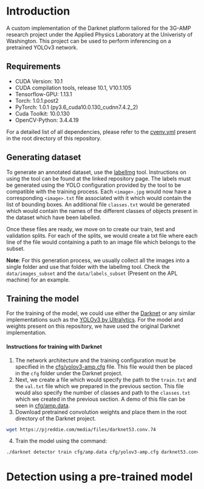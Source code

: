 # Introduction
A custom implementation of the Darknet platform tailored for the 3G-AMP research project under the Applied Physics Laboratory at the Univeristy of Washington. This project can be used to perform inferencing on a pretrained YOLOv3 network.

## Requirements
- CUDA Version: 10.1
- CUDA compilation tools, release 10.1, V10.1.105
- Tensorflow-GPU: 1.13.1
- Torch: 1.0.1.post2
- PyTorch: 1.0.1 (py3.6_cuda10.0.130_cudnn7.4.2_2)
- Cuda Toolkit: 10.0.130
- OpenCV-Python: 3.4.4.19

For a detailed list of all dependencies, please refer to the [cvenv.yml](cvenv.yml) present in the root directory of this repository.

## Generating dataset
To generate an annotated dataset, use the [labelImg](https://github.com/tzutalin/labelImg) tool. Instructions on using the tool can be found at the linked repository page. The labels must be generated using the YOLO configuration provided by the tool to be compatible with the training process. Each ```<image>.jpg``` would now have a corresponding ```<image>.txt``` file associated with it which would contain the list of bounding boxes. An additional file ```classes.txt``` would be generated which would contain the names of the different classes of objects present in the dataset which have been labelled.

Once these files are ready, we move on to create our train, test and validation splits. For each of the splits, we would create a txt file where each line of the file would containing a path to an image file which belongs to the subset. 

**Note**: For this generation process, we usually collect all the images into a single folder and use that folder with the labelImg tool. Check the ```data/images_subset``` and the ```data/labels_subset``` (Present on the APL machine) for an example.

## Training the model
For the training of the model, we could use either the [Darknet](https://github.com/pjreddie/darknet) or any similar implementations such as the  [YOLOv3 by Ultralytics](https://github.com/ultralytics/yolov3). For the model and weights present on this repository, we have used the original Darknet implementation. 

#### Instructions for training with Darknet
1. The network architecture and the training configuration must be specified in the [cfg/yolov3-amp.cfg](cfg/yolov3-amp.cfg) file. This file would then be placed in the ```cfg``` folder under the Darknet project.
2. Next, we create a file which would specify the path to the ```train.txt``` and the ```val.txt``` file which we prepared in the previous section. This file would also specify the number of classes and path to the ```classes.txt``` which we created in the previous section. A demo of this file can be seen in [cfg/amp.data](cfg/amp.data).
3. Download pretrained convolution weights and place them in the root directory of the Darknet project. 
```sh
wget https://pjreddie.com/media/files/darknet53.conv.74
```
4. Train the model using the command:
```sh
./darknet detector train cfg/amp.data cfg/yolov3-amp.cfg darknet53.conv.74
```

# Detection using a pre-trained model

